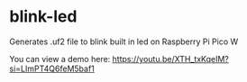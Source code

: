 # blink-led
Generates .uf2 file to blink built in led on Raspberry Pi Pico W

You can view a demo here: https://youtu.be/XTH_txKqeIM?si=LImPT4Q6feM5baf1 
